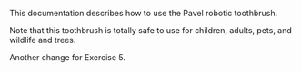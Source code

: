 This documentation describes how to use the Pavel robotic toothbrush.

Note that this toothbrush is totally safe to use for children, adults, pets, and wildlife and trees.

Another change for Exercise 5.
